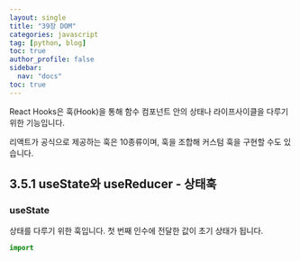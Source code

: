 ```yaml
---
layout: single
title: "39장 DOM"
categories: javascript
tag: [python, blog]
toc: true
author_profile: false
sidebar:
  nav: "docs"
toc: true
---
```


React Hooks은 훅(Hook)을 통해 함수 컴포넌트 안의 상태나 라이프사이클을 다루기 위한 기능입니다.

리액트가 공식으로 제공하는 훅은 10종류이며, 훅을 조합해 커스텀 훅을 구현할 수도 있습니다.

## 3.5.1 useState와 useReducer - 상태훅

### useState

상태를 다루기 위한 훅입니다.
첫 번째 인수에 전달한 값이 초기 상태가 됩니다.

```javascript
import

```
